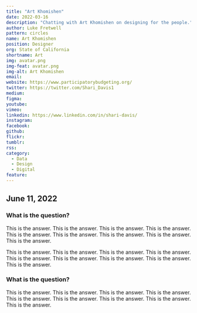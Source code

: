 ```yaml
---
title: "Art Khomishen"
date: 2022-03-16
description: "Chatting with Art Khomishen on designing for the people."
author: Luke Fretwell
pattern: circles
name: Art Khomishen
position: Designer
org: State of California
shortname: Art
img: avatar.png
img-feat: avatar.png
img-alt: Art Khomishen
email:
website: https://www.participatorybudgeting.org/
twitter: https://twitter.com/Shari_Davis1
medium:
figma:
youtube:
vimeo:
linkedin: https://www.linkedin.com/in/shari-davis/
instagram:
facebook:
github:
flickr:
tumblr:
rss:
category:
  - Data
  - Design
  - Digital
feature:
---
```


## June 11, 2022

### What is the question?

This is the answer. This is the answer. This is the answer. This is the answer. This is the answer. This is the answer. This is the answer. This is the answer. This is the answer.

This is the answer. This is the answer. This is the answer. This is the answer. This is the answer. This is the answer. This is the answer. This is the answer. This is the answer.

### What is the question?

This is the answer. This is the answer. This is the answer. This is the answer. This is the answer. This is the answer. This is the answer. This is the answer. This is the answer.
